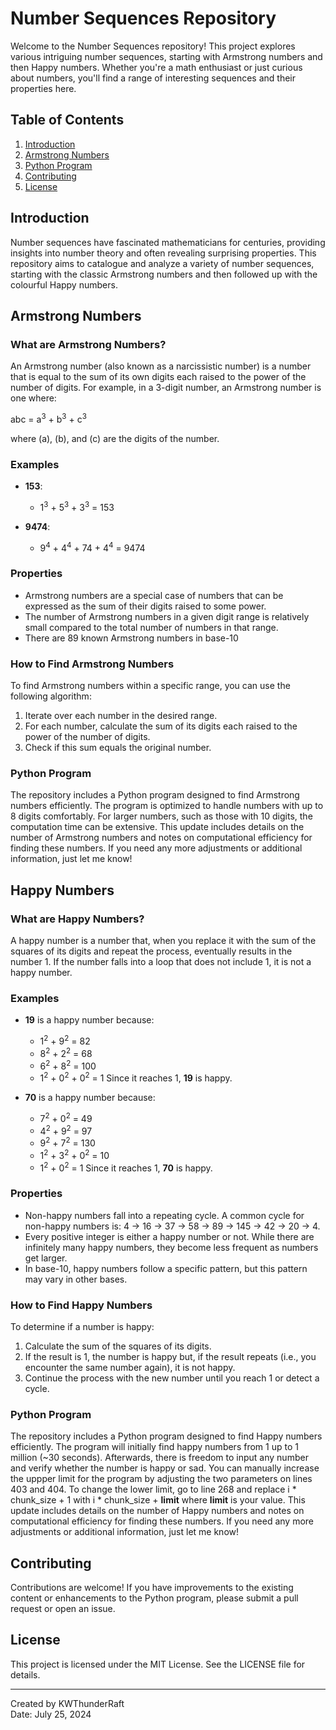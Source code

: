 # Number Sequences Repository

Welcome to the Number Sequences repository! This project explores various intriguing number sequences, starting with Armstrong numbers and then Happy numbers. Whether you're a math enthusiast or just curious about numbers, you'll find a range of interesting sequences and their properties here.

## Table of Contents

1. [Introduction](#introduction)
2. [Armstrong Numbers](#armstrong-numbers)
3. [Python Program](#python-program)
4. [Contributing](#contributing)
5. [License](#license)

## Introduction

Number sequences have fascinated mathematicians for centuries, providing insights into number theory and often revealing surprising properties. This repository aims to catalogue and analyze a variety of number sequences, starting with the classic Armstrong numbers and then followed up with the colourful Happy numbers.

## Armstrong Numbers

### What are Armstrong Numbers?

An Armstrong number (also known as a narcissistic number) is a number that is equal to the sum of its own digits each raised to the power of the number of digits. For example, in a 3-digit number, an Armstrong number is one where:

abc = a<sup>3</sup> + b<sup>3</sup> + c<sup>3</sup>

where \(a\), \(b\), and \(c\) are the digits of the number. 

### Examples

- **153**: 
  - 1<sup>3</sup> + 5<sup>3</sup> + 3<sup>3</sup> = 153

- **9474**:
  - 9<sup>4</sup> + 4<sup>4</sup> + 74</sup> + 4<sup>4</sup> = 9474

### Properties

- Armstrong numbers are a special case of numbers that can be expressed as the sum of their digits raised to some power.
- The number of Armstrong numbers in a given digit range is relatively small compared to the total number of numbers in that range.
- There are 89 known Armstrong numbers in base-10

### How to Find Armstrong Numbers

To find Armstrong numbers within a specific range, you can use the following algorithm:

1. Iterate over each number in the desired range.
2. For each number, calculate the sum of its digits each raised to the power of the number of digits.
3. Check if this sum equals the original number.

### Python Program

The repository includes a Python program designed to find Armstrong numbers efficiently. The program is optimized to handle numbers with up to 8 digits comfortably. For larger numbers, such as those with 10 digits, the computation time can be extensive.
This update includes details on the number of Armstrong numbers and notes on computational efficiency for finding these numbers. If you need any more adjustments or additional information, just let me know!

## Happy Numbers

### What are Happy Numbers?

A happy number is a number that, when you replace it with the sum of the squares of its digits and repeat the process, eventually results in the number 1. If the number falls into a loop that does not include 1, it is not a happy number.

### Examples

- **19** is a happy number because:
  - 1<sup>2</sup> + 9<sup>2</sup> = 82
  - 8<sup>2</sup> + 2<sup>2</sup> = 68
  - 6<sup>2</sup> + 8<sup>2</sup> = 100
  - 1<sup>2</sup> + 0<sup>2</sup> + 0<sup>2</sup> = 1
  Since it reaches 1, **19** is happy.

- **70** is a happy number because:
  - 7<sup>2</sup> + 0<sup>2</sup> = 49
  - 4<sup>2</sup> + 9<sup>2</sup> = 97
  - 9<sup>2</sup> + 7<sup>2</sup> = 130
  - 1<sup>2</sup> + 3<sup>2</sup> + 0<sup>2</sup> = 10
  - 1<sup>2</sup> + 0<sup>2</sup> = 1
  Since it reaches 1, **70** is happy.

### Properties

- Non-happy numbers fall into a repeating cycle. A common cycle for non-happy numbers is: 4 → 16 → 37 → 58 → 89 → 145 → 42 → 20 → 4.
- Every positive integer is either a happy number or not. While there are infinitely many happy numbers, they become less frequent as numbers get larger.
- In base-10, happy numbers follow a specific pattern, but this pattern may vary in other bases.

### How to Find Happy Numbers

To determine if a number is happy:

1. Calculate the sum of the squares of its digits.
2. If the result is 1, the number is happy but, if the result repeats (i.e., you encounter the same number again), it is not happy.
3. Continue the process with the new number until you reach 1 or detect a cycle.

### Python Program
The repository includes a Python program designed to find Happy numbers efficiently. The program will initially find happy numbers from 1 up to 1 million (~30 seconds). Afterwards, there is freedom to input any number and verify whether the number is happy or sad.
You can manually increase the uppper limit for the program by adjusting the two parameters on lines 403 and 404. To change the lower limit, go to line 268 and replace  i  *  chunk_size  +  1 with  i  *  chunk_size  +  **limit** where **limit** is your value. 
This update includes details on the number of Happy numbers and notes on computational efficiency for finding these numbers. If you need any more adjustments or additional information, just let me know!

## Contributing

Contributions are welcome! If you have improvements to the existing content or enhancements to the Python program, please submit a pull request or open an issue.

## License

This project is licensed under the MIT License. See the LICENSE file for details.

---

Created by KWThunderRaft  
Date: July 25, 2024
